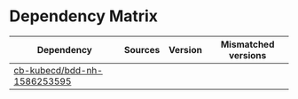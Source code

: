 # Dependency Matrix

Dependency | Sources | Version | Mismatched versions
---------- | ------- | ------- | -------------------
[cb-kubecd/bdd-nh-1586253595](https://github.com/cb-kubecd/bdd-nh-1586253595.git) |  | []() | 
